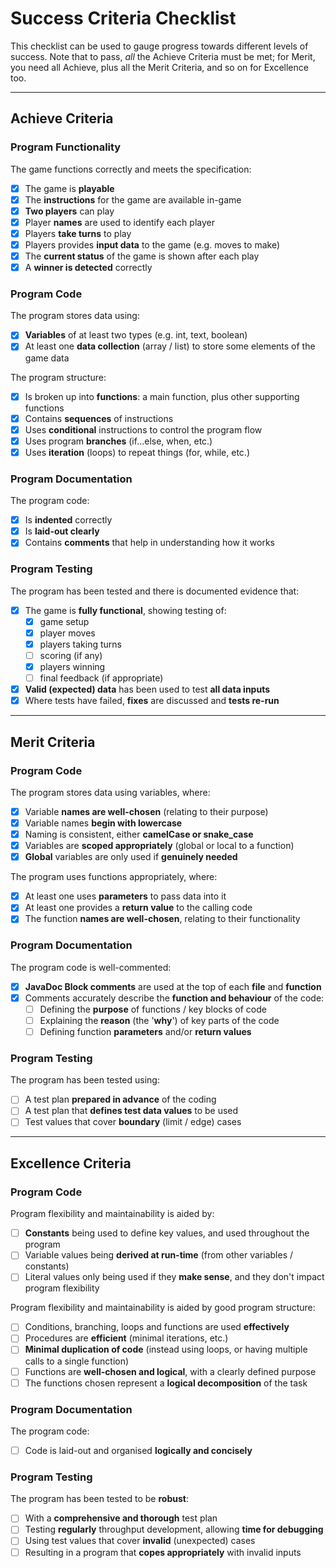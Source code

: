 # Success Criteria Checklist

This checklist can be used to gauge progress towards different levels of success. Note that to pass, *all* the Achieve Criteria must be met; for Merit, you need all Achieve, plus all the Merit Criteria, and so on for Excellence too.

---

## Achieve Criteria

### Program Functionality

The game functions correctly and meets the specification:
- [x] The game is **playable**
- [X] The **instructions** for the game are available in-game
- [x] **Two players** can play
- [X] Player **names** are used to identify each player
- [X] Players **take turns** to play
- [X] Players provides **input data** to the game (e.g. moves to make)
- [X] The **current status** of the game is shown after each play
- [X] A **winner is detected** correctly

### Program Code

The program stores data using:
- [X] **Variables** of at least two types (e.g. int, text, boolean)
- [X] At least one **data collection** (array / list) to store some elements of the game data

The program structure:
- [X] Is broken up into **functions**: a main function, plus other supporting functions 
- [X] Contains **sequences** of instructions
- [X] Uses **conditional** instructions to control the program flow
- [X] Uses program **branches** (if...else, when, etc.)
- [X] Uses **iteration** (loops) to repeat things (for, while, etc.)

### Program Documentation

The program code:
- [X] Is **indented** correctly
- [X] Is **laid-out clearly**
- [X] Contains **comments** that help in understanding how it works

### Program Testing

The program has been tested and there is documented evidence that:
- [X] The game is **fully functional**, showing testing of:
  - [X] game setup
  - [X] player moves
  - [X] players taking turns
  - [ ] scoring (if any)
  - [X] players winning
  - [ ] final feedback (if appropriate)
- [X] **Valid (expected) data** has been used to test **all data inputs**
- [X] Where tests have failed, **fixes** are discussed and **tests re-run** 

---

## Merit Criteria

### Program Code

The program stores data using variables, where:
- [X] Variable **names are well-chosen** (relating to their purpose)
- [X] Variable names **begin with lowercase**
- [X] Naming is consistent, either **camelCase or snake_case**
- [X] Variables are **scoped appropriately** (global or local to a function)
- [X] **Global** variables are only used if **genuinely needed**

The program uses functions appropriately, where:
- [X] At least one uses **parameters** to pass data into it
- [X] At least one provides a **return value** to the calling code
- [X] The function **names are well-chosen**, relating to their functionality 

### Program Documentation

The program code is well-commented:
- [X] **JavaDoc Block comments** are used at the top of each **file** and **function**
- [X] Comments accurately describe the **function and behaviour** of the code:
  - [ ] Defining the **purpose** of functions / key blocks of code
  - [ ] Explaining the **reason** (the '**why**') of key parts of the code
  - [ ] Defining function **parameters** and/or **return values**

### Program Testing

The program has been tested using:
- [ ] A test plan **prepared in advance** of the coding
- [ ] A test plan that **defines test data values** to be used
- [ ] Test values that cover **boundary** (limit / edge) cases

---

## Excellence Criteria

### Program Code

Program flexibility and maintainability is aided by:
- [ ] **Constants** being used to define key values, and used throughout the program
- [ ] Variable values being **derived at run-time** (from other variables / constants)
- [ ] Literal values only being used if they **make sense**, and they don't impact program flexibility

Program flexibility and maintainability is aided by good program structure:
- [ ] Conditions, branching, loops and functions are used **effectively**
- [ ] Procedures are **efficient** (minimal iterations, etc.)
- [ ] **Minimal duplication of code** (instead using loops, or having multiple calls to a single function)
- [ ] Functions are **well-chosen and logical**, with a clearly defined purpose
- [ ] The functions chosen represent a **logical decomposition** of the task

### Program Documentation

The program code:
- [ ] Code is laid-out and organised **logically and concisely**

### Program Testing

The program has been tested to be **robust**:
- [ ] With a **comprehensive and thorough** test plan
- [ ] Testing **regularly** throughput development, allowing **time for debugging**
- [ ] Using test values that cover **invalid** (unexpected) cases
- [ ] Resulting in a program that **copes appropriately** with invalid inputs

